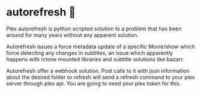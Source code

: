 # autorefresh 🎥
Plex autorefresh is python scripted solution to a problem that has been around for many years without any apparent solution.

Autorefresh issues a force metadata update of a specific Movie/show which force detecting any changes in subtitles, an issue which apparently happens with rclone mounted libraries and subtitle solutions like bazarr.

Autorefresh offer a webhook solution. Post calls to it with json information about the desired folder to refresh will send a refresh command to your plex server through plex api. You are going to need your plex token for this. 
